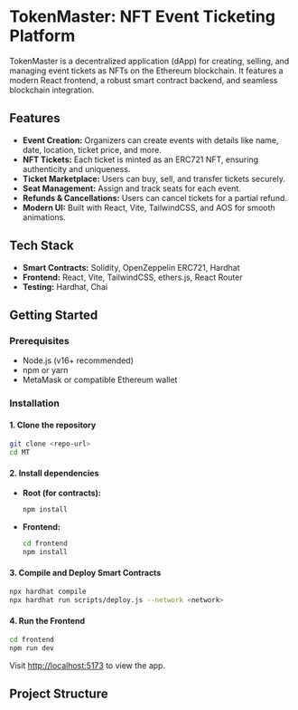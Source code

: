 # TokenMaster: NFT Event Ticketing Platform

TokenMaster is a decentralized application (dApp) for creating, selling, and managing event tickets as NFTs on the Ethereum blockchain. It features a modern React frontend, a robust smart contract backend, and seamless blockchain integration.

## Features

- **Event Creation:** Organizers can create events with details like name, date, location, ticket price, and more.
- **NFT Tickets:** Each ticket is minted as an ERC721 NFT, ensuring authenticity and uniqueness.
- **Ticket Marketplace:** Users can buy, sell, and transfer tickets securely.
- **Seat Management:** Assign and track seats for each event.
- **Refunds & Cancellations:** Users can cancel tickets for a partial refund.
- **Modern UI:** Built with React, Vite, TailwindCSS, and AOS for smooth animations.

## Tech Stack

- **Smart Contracts:** Solidity, OpenZeppelin ERC721, Hardhat
- **Frontend:** React, Vite, TailwindCSS, ethers.js, React Router
- **Testing:** Hardhat, Chai

## Getting Started

### Prerequisites

- Node.js (v16+ recommended)
- npm or yarn
- MetaMask or compatible Ethereum wallet

### Installation

#### 1. Clone the repository

```bash
git clone <repo-url>
cd MT
```

#### 2. Install dependencies

- **Root (for contracts):**
  ```bash
  npm install
  ```

- **Frontend:**
  ```bash
  cd frontend
  npm install
  ```

#### 3. Compile and Deploy Smart Contracts

```bash
npx hardhat compile
npx hardhat run scripts/deploy.js --network <network>
```

#### 4. Run the Frontend

```bash
cd frontend
npm run dev
```

Visit [http://localhost:5173](http://localhost:5173) to view the app.

## Project Structure
